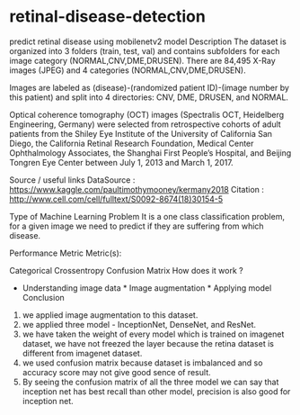 # retinal-disease-detection
predict retinal disease using mobilenetv2 model 
Description
The dataset is organized into 3 folders (train, test, val) and contains subfolders for each image category (NORMAL,CNV,DME,DRUSEN). There are 84,495 X-Ray images (JPEG) and 4 categories (NORMAL,CNV,DME,DRUSEN).

Images are labeled as (disease)-(randomized patient ID)-(image number by this patient) and split into 4 directories: CNV, DME, DRUSEN, and NORMAL.

Optical coherence tomography (OCT) images (Spectralis OCT, Heidelberg Engineering, Germany) were selected from retrospective cohorts of adult patients from the Shiley Eye Institute of the University of California San Diego, the California Retinal Research Foundation, Medical Center Ophthalmology Associates, the Shanghai First People’s Hospital, and Beijing Tongren Eye Center between July 1, 2013 and March 1, 2017.

Source / useful links
DataSource : https://www.kaggle.com/paultimothymooney/kermany2018
Citation : http://www.cell.com/cell/fulltext/S0092-8674(18)30154-5

Type of Machine Learning Problem
It is a one class classification problem, for a given image we need to predict if they are suffering from which disease.

Performance Metric
Metric(s):

Categorical Crossentropy
Confusion Matrix
How does it work ?
* Understanding image data * Image augmentation * Applying model
Conclusion
1. we applied image augmentation to this dataset.
2. we applied three model - InceptionNet, DenseNet, and ResNet.
3. we have taken the weight of every model which is trained on imagenet dataset, we have not freezed the layer because the retina dataset is different from imagenet dataset.
4. we used confusion matrix because dataset is imbalanced and so accuracy score may not give good sence of result.
5. By seeing the confusion matrix of all the three model we can say that inception net has best recall than other model, precision is also good for inception net.
